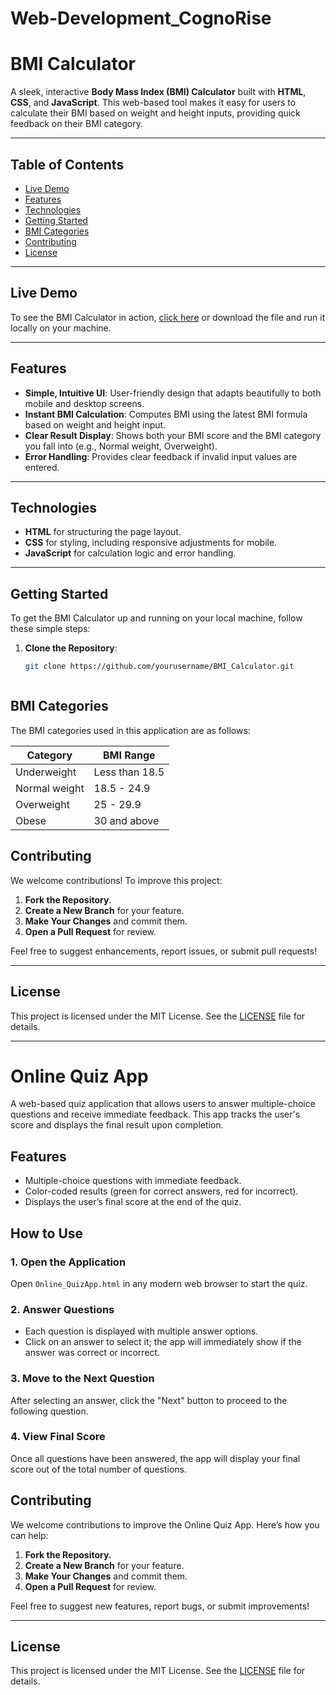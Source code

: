 # Web-Development_CognoRise

# BMI Calculator

A sleek, interactive **Body Mass Index (BMI) Calculator** built with **HTML**, **CSS**, and **JavaScript**. This web-based tool makes it easy for users to calculate their BMI based on weight and height inputs, providing quick feedback on their BMI category.

---

## Table of Contents

- [Live Demo](#live-demo)
- [Features](#features)
- [Technologies](#technologies)
- [Getting Started](#getting-started)
- [BMI Categories](#bmi-categories)
- [Contributing](#contributing)
- [License](#license)

---

## Live Demo

To see the BMI Calculator in action, [click here](https://yourusername.github.io/BMI_Calculator/) or download the file and run it locally on your machine.

---

## Features

- **Simple, Intuitive UI**: User-friendly design that adapts beautifully to both mobile and desktop screens.
- **Instant BMI Calculation**: Computes BMI using the latest BMI formula based on weight and height input.
- **Clear Result Display**: Shows both your BMI score and the BMI category you fall into (e.g., Normal weight, Overweight).
- **Error Handling**: Provides clear feedback if invalid input values are entered.

---

## Technologies

- **HTML** for structuring the page layout.
- **CSS** for styling, including responsive adjustments for mobile.
- **JavaScript** for calculation logic and error handling.

---

## Getting Started

To get the BMI Calculator up and running on your local machine, follow these simple steps:

1. **Clone the Repository**:
   ```bash
   git clone https://github.com/yourusername/BMI_Calculator.git



## BMI Categories

The BMI categories used in this application are as follows:

| Category       | BMI Range            |
|----------------|----------------------|
| Underweight    | Less than 18.5       |
| Normal weight  | 18.5 - 24.9          |
| Overweight     | 25 - 29.9            |
| Obese          | 30 and above         |

## Contributing

We welcome contributions! To improve this project:

1. **Fork the Repository**.
2. **Create a New Branch** for your feature.
3. **Make Your Changes** and commit them.
4. **Open a Pull Request** for review.

Feel free to suggest enhancements, report issues, or submit pull requests!

---

## License

This project is licensed under the MIT License. See the [LICENSE](LICENSE) file for details.

---

# Online Quiz App

A web-based quiz application that allows users to answer multiple-choice questions and receive immediate feedback. This app tracks the user's score and displays the final result upon completion.

## Features

- Multiple-choice questions with immediate feedback.
- Color-coded results (green for correct answers, red for incorrect).
- Displays the user’s final score at the end of the quiz.

## How to Use

### 1. Open the Application
Open `Online_QuizApp.html` in any modern web browser to start the quiz.

### 2. Answer Questions
- Each question is displayed with multiple answer options.
- Click on an answer to select it; the app will immediately show if the answer was correct or incorrect.

### 3. Move to the Next Question
After selecting an answer, click the "Next" button to proceed to the following question.

### 4. View Final Score
Once all questions have been answered, the app will display your final score out of the total number of questions.

## Contributing

We welcome contributions to improve the Online Quiz App. Here’s how you can help:

1. **Fork the Repository.**
2. **Create a New Branch** for your feature.
3. **Make Your Changes** and commit them.
4. **Open a Pull Request** for review.

Feel free to suggest new features, report bugs, or submit improvements!

---

## License

This project is licensed under the MIT License. See the [LICENSE](LICENSE) file for details.



